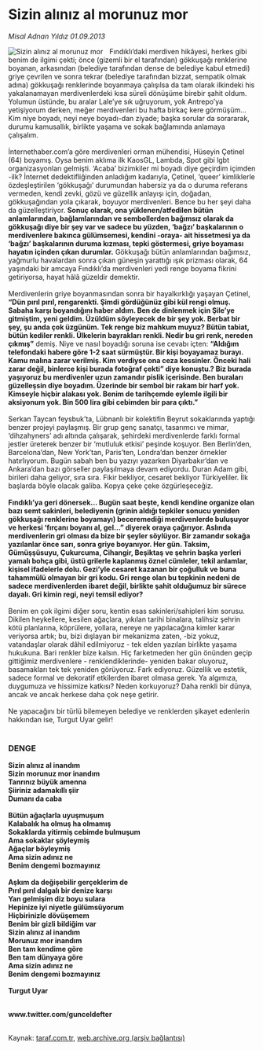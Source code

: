 # Sizin alınız al morunuz mor

*Misal Adnan Yıldız 01.09.2013*

<div class="yazi"><img align="left" alt="Sizin alınız al morunuz mor" border="0" src="http://www.taraf.com.tr/fotoraflar/makaleler/sizin-aliniz-al-morunuz-mor_471_orijinal.jpg" style="border-right-width:10px; border-color:#FFFFFF"/>Fındıklı’daki merdiven hikâyesi, herkes gibi benim de ilgimi çekti; önce (gizemli bir el tarafından) gökkuşağı renklerine boyanan, arkasından (belediye tarafından dense de belediye kabul etmedi) griye çevrilen ve sonra tekrar (belediye tarafından bizzat, sempatik olmak adına) gökkuşağı renklerinde boyanmaya çalışılsa da tam olarak ilkindeki his yakalanamayan merdivenlerdeki kısa süreli dönüşüme birebir şahit oldum. Yolumun üstünde, bu aralar Lale’ye sık uğruyorum, yok Antrepo’ya yetişiyorum derken, meğer merdivenleri bu hafta birkaç kere görmüşüm... Kim niye boyadı, neyi neye boyadı-dan ziyade; başka sorular da sorararak, durumu kamusallık, birlikte yaşama ve sokak bağlamında anlamaya çalışalım.<br/><br/>İnternethaber.com’a göre merdivenleri orman mühendisi, Hüseyin Çetinel (64) boyamış. Oysa benim aklıma ilk KaosGL, Lambda, Spot gibi lgbt organizasyonları gelmişti. ‘Acaba’ bizimkiler mi boyadı diye geçirdim içimden -ilk? İnternet dedektifliğinden anladığım kadarıyla, Çetinel, ‘queer’ kimliklerle özdeşleştirilen ‘gökkuşağı’ durumundan habersiz ya da o duruma referans vermeden, kendi zevki, gözü ve güzellik anlayışı için, doğadan, gökkuşağından yola çıkarak, boyuyor merdivenleri. Bence bu her şeyi daha da güzelleştiriyor. <strong>Sonuç olarak, ona yüklenen/atfedilen bütün anlamlarından, bağlamlarından ve sembollerden bağımsız olarak da gökkuşağı diye bir şey var ve sadece bu yüzden, ‘bağzı’ başkalarının o merdivenlere bakınca gülümsemesi, kendini -oraya- ait hissetmesi ya da ‘bağzı’ başkalarının duruma kızması, tepki göstermesi, griye boyaması hayatın içinden çıkan durumlar.</strong> Gökkuşağı bütün anlamlarından bağımsız, yağmurlu havalardan sonra çıkan güneşin yarattığı ışık prizması olarak, 64 yaşındaki bir amcaya Fındıklı’da merdivenleri yedi renge boyama fikrini getiriyorsa, hayat hâlâ güzeldir demektir.<br/><br/>Merdivenlerin griye boyanmasından sonra bir hayalkırklığı yaşayan Çetinel,<strong> “Dün pırıl pırıl, rengarenkti. Şimdi gördüğünüz gibi kül rengi olmuş. Sabaha karşı boyandığını haber aldım. Ben de dinlenmek için Şile’ye gitmiştim, yeni geldim. Üzüldüm söyleyecek de bir şey yok. Berbat bir şey, şu anda çok üzgünüm. Tek renge biz mahkum muyuz? Bütün tabiat, bütün kediler renkli. Ülkelerin bayrakları renkli. Nedir bu gri renk, nereden çıkmış”</strong> demiş. Niye ve nasıl boyadığı soruna ise cevabı içten: <strong>“Aldığım telefondaki habere göre 1-2 saat sürmüştür. Bir kişi boyayamaz burayı. Kamu malına zarar verilmiş. Kim verdiyse ona ceza kessinler. Önceki hali zarar değil, binlerce kişi burada fotoğraf çekti” diye konuştu.? Biz burada yaşıyoruz bu merdivenler uzun zamandır pislik içerisinde. Ben buraları güzelleşsin diye boyadım. Üzerinde bir sembol bir rakam bir harf yok. Kimseyle hiçbir alakası yok. Benim de tarihçemde eylemle ilgili bir aksiyonum yok. Bin 500 lira gibi cebimden bir para çıktı.”<br/></strong><br/>Serkan Taycan feysbuk’ta, Lübnanlı bir kolektifin Beyrut sokaklarında yaptığı benzer projeyi paylaşmış. Bir grup genç sanatçı, tasarımcı ve mimar, ‘dihzahyners’ adı altında çalışarak, şehirdeki merdivenlerde farklı formal jestler üreterek benzer bir ‘mutluluk etkisi’ peşinde koşuyor. Ben Berlin’den, Barcelona’dan, New York’tan, Paris’ten, Londra’dan benzer örnekler hatırlıyorum. Bugün sabah ben bu yazıyı yazarken Diyarbakır’dan ve Ankara’dan bazı görseller paylaşılmaya devam ediyordu. Duran Adam gibi, birileri daha geliyor, sıra sıra. Fikir bekliyor, cesaret bekliyor Türkiyeliler. İlk başlarda böyle olacak galiba. Kopya çeke çeke özgürleşeceğiz.<br/><br/><strong>Fındıklı’ya geri dönersek... Bugün saat beşte, kendi kendine organize olan bazı semt sakinleri, belediyenin (grinin aldığı tepkiler sonucu yeniden gökkuşağı renklerine boyamayı) beceremediği merdivenlerde buluşuyor ve herkesi ‘fırçanı boyanı al, gel...” diyerek oraya çağırıyor. Aslında merdivenlerin gri olması da bize bir şeyler söylüyor. Bir zamandır sokağa yazılanlar önce sarı, sonra griye boyanıyor. Her gün. Taksim, Gümüşşüsuyu, Çukurcuma, Cihangir, Beşiktaş ve şehrin başka yerleri yamalı bohça gibi, üstü grilerle kaplanmış öznel cümleler, tekil anlamlar, kişisel ifadelerle dolu. Gezi’yle cesaret kazanan bir çoğulluk ve buna tahammülü olmayan bir gri kodu. Gri renge olan bu tepkinin nedeni de sadece merdivenlerden ibaret değil, birlikte şahit olduğumuz bir sürece dayalı. Gri kimin regi, neyi temsil ediyor?<br/></strong><br/>Benim en çok ilgimi diğer soru, kentin esas sakinleri/sahipleri kim sorusu. Dikilen heykellere, kesilen ağaçlara, yıkılan tarihi binalara, talihsiz şehrin kötü planlarına, köprülere, yollara, nereye ne yapılacağına kimler karar veriyorsa artık; bu, bizi dışlayan bir mekanizma zaten, -biz yokuz, vatandaşlar olarak dâhil edilmiyoruz - tek elden yazılan birlikte yaşama hukukuna. Bari renkler bize kalsın. Hiç farketmeden her gün önünden geçip gittiğimiz merdivenlere - renklendiklerinde- yeniden bakar oluyoruz, basamakları tek tek yeniden görüyoruz. Fark ediyoruz. Güzellik ve estetik, sadece formal ve dekoratif etkilerden ibaret olmasa gerek. Ya algımıza, duygumuza ve hissimize katkısı? Neden korkuyoruz? Daha renkli bir dünya, ancak ve ancak herkese daha çok neşe getirir.<br/><br/>Ne yapacağını bir türlü bilemeyen belediye ve renklerden şikayet edenlerin hakkından ise, Turgut Uyar gelir!<br/><br/>
<h3>DENGE</h3>
<p><strong>Sizin alınız al inandım<br/>Sizin morunuz mor inandım<br/>Tanrınız büyük amenna<br/>Şiiriniz adamakıllı şiir<br/>Dumanı da caba<br/><br/>Bütün ağaçlarla uyuşmuşum<br/>Kalabalık ha olmuş ha olmamış<br/>Sokaklarda yitirmiş cebimde bulmuşum<br/>Ama sokaklar şöyleymiş<br/>Ağaçlar böyleymiş<br/>Ama sizin adınız ne<br/>Benim dengemi bozmayınız<br/><br/>Aşkım da değişebilir gerçeklerim de<br/>Pırıl pırıl dalgalı bir denize karşı<br/>Yan gelmişim diz boyu sulara<br/>Hepinize iyi niyetle gülümsüyorum<br/>Hiçbirinizle dövüşemem<br/>Benim bir gizli bildiğim var<br/>Sizin alınız al inandım<br/>Morunuz mor inandım<br/>Ben tam kendime göre<br/>Ben tam dünyaya göre<br/>Ama sizin adınız ne<br/>Benim dengemi bozmayınız<br/><br/>Turgut Uyar<br/><br/></strong></p>
<p><strong>www.twitter.com/gunceldefter<br/></strong><br/></p>
</div>

Kaynak: [taraf.com.tr](http://www.taraf.com.tr:80/misal-adnan-yildiz/makale-sizin-aliniz-al-morunuz-mor.htm), [web.archive.org (arşiv bağlantısı)](http://web.archive.org/web/20130902234122/http://www.taraf.com.tr:80/misal-adnan-yildiz/makale-sizin-aliniz-al-morunuz-mor.htm)
